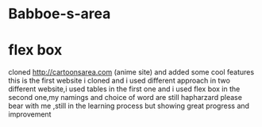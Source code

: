 # Babboe-s-area
# flex box
cloned http://cartoonsarea.com (anime site) and added some cool features
this is the first website i cloned and i used different approach in two different website,i used tables in the first one and i used flex box in the second one,my namings and choice of word are still hapharzard please bear with me ,still in the learning process but showing great progress and improvement
